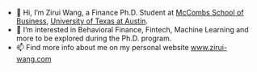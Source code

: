 - 👋 Hi, I’m Zirui Wang, a Finance Ph.D. Student at [McCombs School of Business](https://www.mccombs.utexas.edu/), [University of Texas at Austin](https://www.utexas.edu/).
- 👀 I’m interested in Behavioral Finance, Fintech, Machine Learning and more to be explored during the Ph.D. program.
- 📫 Find more info about me on my personal website www.zirui-wang.com

<!---
HarrisonZiruiWang/HarrisonZiruiWang is a ✨ special ✨ repository because its `README.md` (this file) appears on your GitHub profile.
You can click the Preview link to take a look at your changes.
--->
